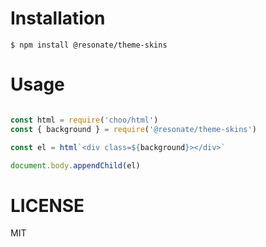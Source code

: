 # Installation

    $ npm install @resonate/theme-skins

# Usage

```javascript

const html = require('choo/html')
const { background } = require('@resonate/theme-skins')

const el = html`<div class=${background}></div>`

document.body.appendChild(el)

```

# LICENSE

MIT
